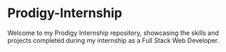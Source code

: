 # Prodigy-Internship
Welcome to my Prodigy Internship repository, showcasing the skills and projects completed during my internship as a Full Stack Web Developer.
